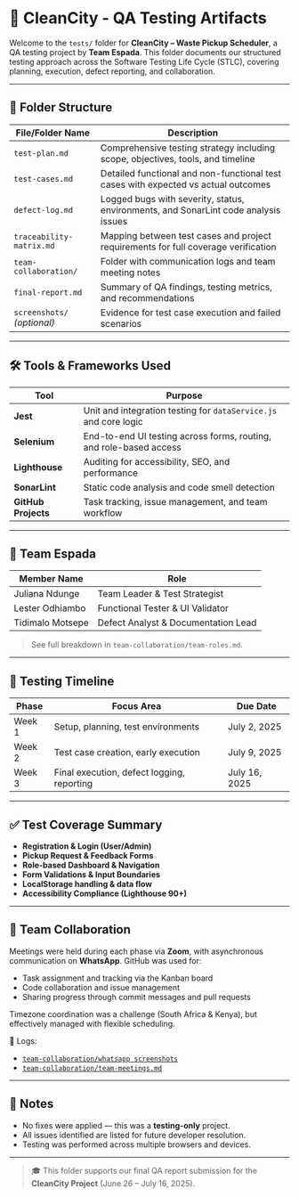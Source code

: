 # 🧪 CleanCity - QA Testing Artifacts

Welcome to the `tests/` folder for **CleanCity – Waste Pickup Scheduler**, a QA testing project by **Team Espada**. This folder documents our structured testing approach across the Software Testing Life Cycle (STLC), covering planning, execution, defect reporting, and collaboration.

---

## 📁 Folder Structure

| File/Folder Name             | Description |
|-----------------------------|-------------|
| `test-plan.md`              | Comprehensive testing strategy including scope, objectives, tools, and timeline |
| `test-cases.md`             | Detailed functional and non-functional test cases with expected vs actual outcomes |
| `defect-log.md`             | Logged bugs with severity, status, environments, and SonarLint code analysis issues |
| `traceability-matrix.md`    | Mapping between test cases and project requirements for full coverage verification |
| `team-collaboration/`       | Folder with communication logs and team meeting notes |
| `final-report.md`           | Summary of QA findings, testing metrics, and recommendations |
| `screenshots/` *(optional)* | Evidence for test case execution and failed scenarios |

---

## 🛠️ Tools & Frameworks Used

| Tool            | Purpose                            |
|------------------|------------------------------------|
| **Jest**         | Unit and integration testing for `dataService.js` and core logic |
| **Selenium**     | End-to-end UI testing across forms, routing, and role-based access |
| **Lighthouse**   | Auditing for accessibility, SEO, and performance |
| **SonarLint**    | Static code analysis and code smell detection |
| **GitHub Projects** | Task tracking, issue management, and team workflow |

---

## 👥 Team Espada

| Member Name      | Role                               |
|------------------|------------------------------------|
| Juliana Ndunge   | Team Leader & Test Strategist      |
| Lester Odhiambo  | Functional Tester & UI Validator   |
| Tidimalo Motsepe | Defect Analyst & Documentation Lead|

> See full breakdown in `team-collaboration/team-roles.md`.

---

## 🔁 Testing Timeline

| Phase        | Focus Area                                  | Due Date     |
|--------------|---------------------------------------------|--------------|
| Week 1       | Setup, planning, test environments          | July 2, 2025 |
| Week 2       | Test case creation, early execution         | July 9, 2025 |
| Week 3       | Final execution, defect logging, reporting  | July 16, 2025 |

---

## ✅ Test Coverage Summary

- **Registration & Login (User/Admin)**
- **Pickup Request & Feedback Forms**
- **Role-based Dashboard & Navigation**
- **Form Validations & Input Boundaries**
- **LocalStorage handling & data flow**
- **Accessibility Compliance (Lighthouse 90+)**

---

## 🧠 Team Collaboration

Meetings were held during each phase via **Zoom**, with asynchronous communication on **WhatsApp**. GitHub was used for:
- Task assignment and tracking via the Kanban board
- Code collaboration and issue management
- Sharing progress through commit messages and pull requests

Timezone coordination was a challenge (South Africa & Kenya), but effectively managed with flexible scheduling.

📁 Logs:
- [`team-collaboration/whatsapp screenshots`](./team-collaboration/whatsapp-screenshots/01.md)
- [`team-collaboration/team-meetings.md`](./team-collaboration/team-meetings.md)

---

## 📌 Notes

- No fixes were applied — this was a **testing-only** project.
- All issues identified are listed for future developer resolution.
- Testing was performed across multiple browsers and devices.

---

> 🎓 This folder supports our final QA report submission for the **CleanCity Project** (June 26 – July 16, 2025).
